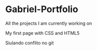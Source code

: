 # Gabriel-Portfolio
All the projects I am currently working on

My first page with CSS and HTML5

Siulando conflito no git 